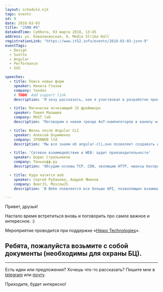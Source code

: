 ```yaml
---
layout: schedule.njk
tags: events
id: 9
date: 2018-03-03
title: "JSNN #9"
dateAndTime: Суббота, 03 марта 2018, 13:45
address: ул. Ковалихинская, 8, Media Strike Hall
registrationLink: "https://www.it52.info/events/2018-03-03-jsnn-9"
eventTags:
  - Design
  - Svelte
  - Angular
  - Performance
  - SVG

speeches:
  - title: Поиск новых форм
    speaker: Никита Глазов
    company: Yandex
    # TODO: Add support link
    description: 'Я хочу рассказать, как я участвовал в разработке проекта "Поиск новых форм" от Яндеска ([ya.ru/design](https://ya.ru/design))'

  - title: Магически исчезающий JS фреймворк
    speaker: Павел Малышев
    company: MUST lab
    description: 'Поговорим о новом тренде AoT-компиляторов в ванилу на примере SvelteJS'

  - title: Жизнь после Angular CLI
    speaker: Алексей Охрименко
    company: IPONWEB ltd
    description: 'Мы все знаем об angular-cli,оно позволяет создавать Angular приложения вызовом пары команд. Но что делать когда приложение создано? Нам нужна библиотека компонентов. Мы обсудим инструменты которые позволят нам создать множество компонентов и тестов практически автоматически.'

  - title: 'Сетевое взаимодействие в WEB: аудит производительности'
    speaker: Борис Стрельников
    company: Тинькофф.ру
    description: 'Обсудим основы TCP, CDN, эволюцию HTTP, нюансы беспроводных сетей, покажем как внедрить аудит сетевого взаимодейтсвия для сайта и закончим кратким обзором полезных инструментов и утилит.'

  - title: Куда катится веб
    speaker: Cергей Рубанова, Андрей Яманов
    company: BeerJS, MoscowJS
    description: 'В Вебе появляется все больше API, позволяющих взаимодействовать с железом и приближающих веб-приложения к приложениям нативным. Такие технологие как PWA, WebAssembly, Houdini, разделяемая память, Worklet’ы просто не могут не изменить наши подходы к написанию приложений. Попробуем разобраться как будет выглядеть веб будущего и как к этому подготовиться нам, разработчикам'

---
```


Привет, друзья!

Настало время встретиться вновь и поговорить про самое важное и интересное. :)

Мероприятие проводится при поддержке «[Hippo Technologies](https://www.hellohippo.com/)».
 
 
## Ребята, пожалуйста возьмите с собой документы (необходимы для охраны БЦ).


----

Есть идеи или предложения? Хочешь что-то рассказать?
Пишите мне в [telegram](https://t.me/r3nya) или [почту](mailto:me@r3nya.ru).

Приходите, будет интересно!
